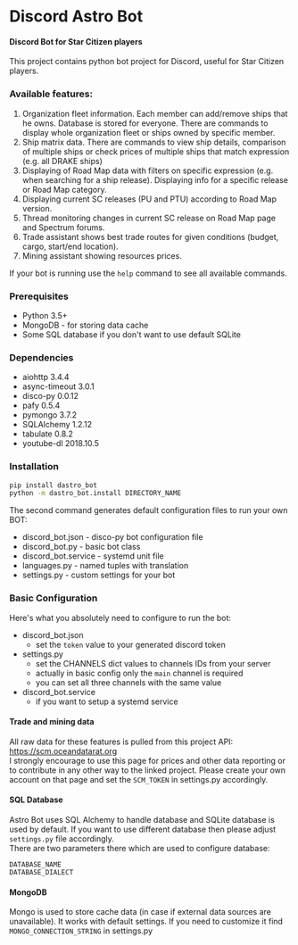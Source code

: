 # Discord Astro Bot

#### Discord Bot for Star Citizen players

This project contains python bot project for Discord, useful for Star Citizen players.

### Available features:
 1. Organization fleet information. Each member can add/remove ships that he owns. 
 Database is stored for everyone. There are commands to display whole organization fleet or 
 ships owned by specific member.
 1. Ship matrix data. There are commands to view ship details, comparison of multiple ships or check 
 prices of multiple ships that match expression (e.g. all DRAKE ships)
 1. Displaying of Road Map data with filters on specific expression (e.g. when searching for a ship release). 
 Displaying info for a specific release or Road Map category.
 1. Displaying current SC releases (PU and PTU) according to Road Map version.
 1. Thread monitoring changes in current SC release on Road Map page and Spectrum forums.
 1. Trade assistant shows best trade routes for given conditions (budget, cargo, start/end location).
 1. Mining assistant showing resources prices.
 
 If your bot is running use the `help` command to see all available commands. 

### Prerequisites
* Python 3.5+
* MongoDB - for storing data cache
* Some SQL database if you don't want to use default SQLite

### Dependencies
* aiohttp 3.4.4
* async-timeout 3.0.1
* disco-py 0.0.12
* pafy 0.5.4
* pymongo 3.7.2
* SQLAlchemy 1.2.12
* tabulate 0.8.2
* youtube-dl 2018.10.5

### Installation

```bash
pip install dastro_bot
python -m dastro_bot.install DIRECTORY_NAME
```
The second command generates default configuration files to run your own BOT:
* discord_bot.json - disco-py bot configuration file
* discord_bot.py - basic bot class
* discord_bot.service - systemd unit file
* languages.py - named tuples with translation 
* settings.py - custom settings for your bot

### Basic Configuration
Here's what you absolutely need to configure to run the bot:
* discord_bot.json 
  * set the `token` value to your generated discord token
* settings.py 
  * set the CHANNELS dict values to channels IDs from your server
  * actually in basic config only the `main` channel is required
  * you can set all three channels with the same value
* discord_bot.service
  * if you want to setup a systemd service

#### Trade and mining data
All raw data for these features is pulled from this project API:   
https://scm.oceandatarat.org  
I strongly encourage to use this page for prices and other data reporting or to 
contribute in any other way to the linked project.
Please create your own account on that page and set the `SCM_TOKEN` in 
settings.py accordingly.

#### SQL Database
Astro Bot uses SQL Alchemy to handle database and SQLite database is 
used by default. If you want to use different database then please 
adjust `settings.py` file accordingly.  
There are two parameters there which are used to configure database:
```text
DATABASE_NAME
DATABASE_DIALECT
```

#### MongoDB
Mongo is used to store cache data (in case if external data sources are unavailable). 
It works with default settings. If you need to customize it find `MONGO_CONNECTION_STRING`
in settings.py 
